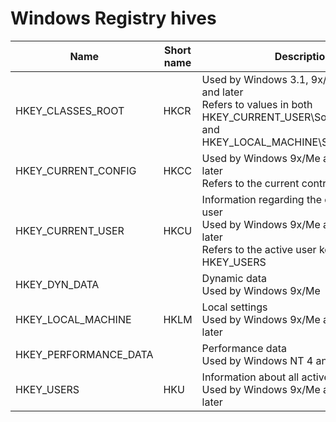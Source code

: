 # Windows Registry hives

Name | Short name | Description
--- | --- | ---
HKEY_CLASSES_ROOT | HKCR | Used by Windows 3.1, 9x/Me and NT 4 and later <br> Refers to values in both HKEY_CURRENT_USER\\Software\\Classes and HKEY_LOCAL_MACHINE\\Software\\Classes
HKEY_CURRENT_CONFIG | HKCC | Used by Windows 9x/Me and NT 4 and later <br> Refers to the current control set in HKLM
HKEY_CURRENT_USER | HKCU | Information regarding the current active user <br> Used by Windows 9x/Me and NT 4 and later <br> Refers to the active user key in HKEY_USERS
HKEY_DYN_DATA | | Dynamic data <br> Used by Windows 9x/Me
HKEY_LOCAL_MACHINE | HKLM | Local settings <br>Used by Windows 9x/Me and NT 4 and later
HKEY_PERFORMANCE_DATA | | Performance data <br> Used by Windows NT 4 and later
HKEY_USERS | HKU | Information about all active users <br> Used by Windows 9x/Me and NT 4 and later

